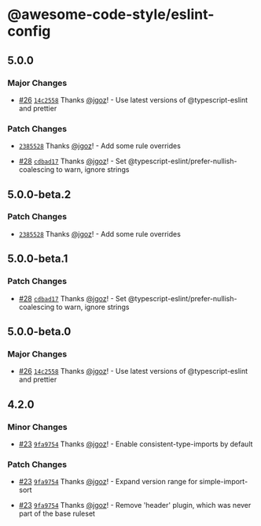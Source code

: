 # @awesome-code-style/eslint-config

## 5.0.0

### Major Changes

- [#26](https://github.com/implydata/awesome-code-style/pull/26) [`14c2558`](https://github.com/implydata/awesome-code-style/commit/14c25583523ebbf7137dd33dd5bb1e7c92d76e00) Thanks [@jgoz](https://github.com/jgoz)! - Use latest versions of @typescript-eslint and prettier

### Patch Changes

- [`2385528`](https://github.com/implydata/awesome-code-style/commit/238552837a96723aac36b690c3d55e21f1a6f143) Thanks [@jgoz](https://github.com/jgoz)! - Add some rule overrides

- [#28](https://github.com/implydata/awesome-code-style/pull/28) [`cdbad17`](https://github.com/implydata/awesome-code-style/commit/cdbad17b000196568741b078e69d674fafd24fd4) Thanks [@jgoz](https://github.com/jgoz)! - Set @typescript-eslint/prefer-nullish-coalescing to warn, ignore strings

## 5.0.0-beta.2

### Patch Changes

- [`2385528`](https://github.com/implydata/awesome-code-style/commit/238552837a96723aac36b690c3d55e21f1a6f143) Thanks [@jgoz](https://github.com/jgoz)! - Add some rule overrides

## 5.0.0-beta.1

### Patch Changes

- [#28](https://github.com/implydata/awesome-code-style/pull/28) [`cdbad17`](https://github.com/implydata/awesome-code-style/commit/cdbad17b000196568741b078e69d674fafd24fd4) Thanks [@jgoz](https://github.com/jgoz)! - Set @typescript-eslint/prefer-nullish-coalescing to warn, ignore strings

## 5.0.0-beta.0

### Major Changes

- [#26](https://github.com/implydata/awesome-code-style/pull/26) [`14c2558`](https://github.com/implydata/awesome-code-style/commit/14c25583523ebbf7137dd33dd5bb1e7c92d76e00) Thanks [@jgoz](https://github.com/jgoz)! - Use latest versions of @typescript-eslint and prettier

## 4.2.0

### Minor Changes

- [#23](https://github.com/implydata/awesome-code-style/pull/23) [`9fa9754`](https://github.com/implydata/awesome-code-style/commit/9fa97541516b060e0c622430fefe7782060bb113) Thanks [@jgoz](https://github.com/jgoz)! - Enable consistent-type-imports by default

### Patch Changes

- [#23](https://github.com/implydata/awesome-code-style/pull/23) [`9fa9754`](https://github.com/implydata/awesome-code-style/commit/9fa97541516b060e0c622430fefe7782060bb113) Thanks [@jgoz](https://github.com/jgoz)! - Expand version range for simple-import-sort

- [#23](https://github.com/implydata/awesome-code-style/pull/23) [`9fa9754`](https://github.com/implydata/awesome-code-style/commit/9fa97541516b060e0c622430fefe7782060bb113) Thanks [@jgoz](https://github.com/jgoz)! - Remove 'header' plugin, which was never part of the base ruleset
